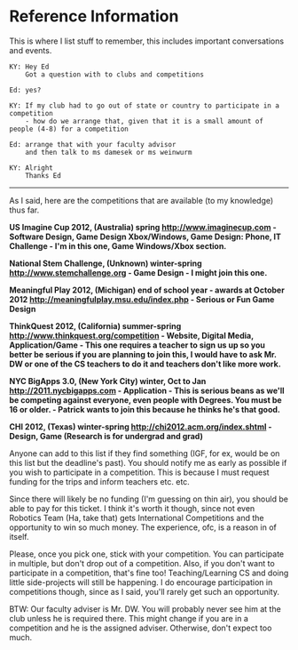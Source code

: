 # Reference Information #

This is where I list stuff to remember, this includes important conversations and events.

```
KY: Hey Ed
    Got a question with to clubs and competitions

Ed: yes?

KY: If my club had to go out of state or country to participate in a competition
    - how do we arrange that, given that it is a small amount of people (4-8) for a competition

Ed: arrange that with your faculty advisor
    and then talk to ms damesek or ms weinwurm

KY: Alright
    Thanks Ed
```


---


As I said, here are the competitions that are available (to my knowledge) thus far.

**US Imagine Cup 2012, (Australia) spring http://www.imaginecup.com - Software Design, Game Design Xbox/Windows, Game Design: Phone, IT Challenge - I'm in this one, Game Windows/Xbox section.**

**National Stem Challenge, (Unknown) winter-spring http://www.stemchallenge.org - Game Design - I might join this one.**

**Meaningful Play 2012, (Michigan) end of school year - awards at October 2012 http://meaningfulplay.msu.edu/index.php - Serious or Fun Game Design**

**ThinkQuest 2012, (California) summer-spring http://www.thinkquest.org/competition - Website, Digital Media, Application/Game - This one requires a teacher to sign us up so you better be serious if you are planning to join this, I would have to ask Mr. DW or one of the CS teachers to do it and teachers don't like more work.**

**NYC BigApps 3.0, (New York City) winter, Oct to Jan http://2011.nycbigapps.com - Application - This is serious beans as we'll be competing against everyone, even people with Degrees. You must be 16 or older. - Patrick wants to join this because he thinks he's that good.**

**CHI 2012, (Texas) winter-spring http://chi2012.acm.org/index.shtml - Design, Game (Research is for undergrad and grad)**

Anyone can add to this list if they find something (IGF, for ex, would be on this list but the deadline's past). You should notify me as early as possible if you wish to participate in a competition. This is because I must request funding for the trips and inform teachers etc. etc.

Since there will likely be no funding (I'm guessing on thin air), you should be able to pay for this ticket. I think it's worth it though, since not even Robotics Team (Ha, take that) gets International Competitions and the opportunity to win so much money. The experience, ofc, is a reason in of itself.

Please, once you pick one, stick with your competition. You can participate in multiple, but don't drop out of a competition. Also, if you don't want to participate in a competition, that's fine too! Teaching/Learning CS and doing little side-projects will still be happening. I do encourage participation in competitions though, since as I said, you'll rarely get such an opportunity.

BTW: Our faculty adviser is Mr. DW. You will probably never see him at the club unless he is required there. This might change if you are in a competition and he is the assigned adviser. Otherwise, don't expect too much.